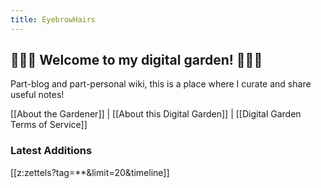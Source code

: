 ```yaml
---
title: EyebrowHairs
---
```


## 🌷🌱🌹 Welcome to my digital garden! 🌼🌿🌻
Part-blog and part-personal wiki, this is a place where I curate and share useful notes!

[[About the Gardener]] | [[About this Digital Garden]] | [[Digital Garden Terms of Service]]

### Latest Additions
[[z:zettels?tag=**&limit=20&timeline]]
